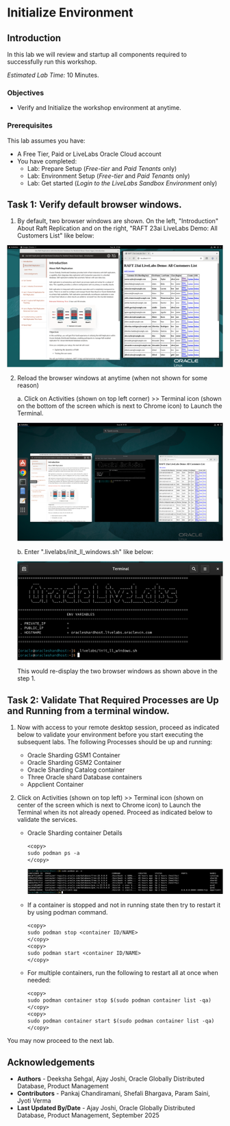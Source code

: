 # Initialize Environment

## Introduction

In this lab we will review and startup all components required to successfully run this workshop.

*Estimated Lab Time:* 10 Minutes.

### Objectives
- Verify and Initialize the workshop environment at anytime.

### Prerequisites
This lab assumes you have:
- A Free Tier, Paid or LiveLabs Oracle Cloud account
- You have completed:
    - Lab: Prepare Setup (*Free-tier* and *Paid Tenants* only)
    - Lab: Environment Setup (*Free-tier* and *Paid Tenants* only)
    - Lab: Get started (*Login to the LiveLabs Sandbox Environment* only)

## Task 1: Verify default browser windows.

1. By default, two browser windows are shown. On the left, "Introduction" About Raft Replication and on the right, "RAFT 23ai LiveLabs Demo: All Customers List" like below:

 ![default_windows_raft_livelabs](images/default_windows_raft_livelabs.png " ")

2. Reload the browser windows at anytime (when not shown for some reason)

    a. Click on Activities (shown on top left corner) >> Terminal icon (shown on the bottom of the screen which is next to Chrome icon) to Launch the Terminal.
    
    ![activities_terminal_icon](images/activities_terminal_icon.png " ")

    b. Enter ".livelabs/init\_ll\_windows.sh" like below:

    ![re init default windows](images/re_init_default_windows.png " ")

    This would re-display the two browser windows as shown above in the step 1.

## Task 2: Validate That Required Processes are Up and Running from a terminal window.
1. Now with access to your remote desktop session, proceed as indicated below to validate your environment before you start executing the subsequent labs. The following Processes should be up and running:

    - Oracle Sharding GSM1 Container
    - Oracle Sharding GSM2 Container
    - Oracle Sharding Catalog container
    - Three Oracle shard Database containers
    - Appclient Container

2.  Click on Activities (shown on top left) >> Terminal icon (shown on center of the screen which is next to Chrome icon) to Launch the Terminal when its not already opened. Proceed as indicated below to validate the services.

    - Oracle Sharding container Details

        ```
        <copy>
        sudo podman ps -a
        </copy>
        ```
        ![sharding podman](images/podman-containers.png " ")

    - If a container is stopped and not in running state then try to restart it by using podman command.

        ```
        <copy>
        sudo podman stop <container ID/NAME>
        </copy>
        <copy>
        sudo podman start <container ID/NAME>
        </copy>
        ```
    - For multiple containers, run the following to restart all at once when needed:

        ```
        <copy>
        sudo podman container stop $(sudo podman container list -qa)
        </copy>
        <copy>
        sudo podman container start $(sudo podman container list -qa)
        </copy>
        ```

You may now proceed to the next lab.

## Acknowledgements
* **Authors** - Deeksha Sehgal, Ajay Joshi, Oracle Globally Distributed Database, Product Management
* **Contributors** - Pankaj Chandiramani, Shefali Bhargava, Param Saini, Jyoti Verma
* **Last Updated By/Date** - Ajay Joshi, Oracle Globally Distributed Database, Product Management, September 2025
